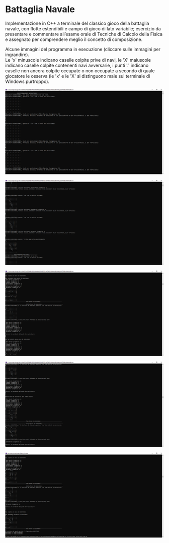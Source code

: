# Battaglia Navale

Implementazione in C++ a terminale del classico gioco della battaglia navale, con flotte estendibili e campo di gioco di lato variabile; esercizio da presentare e commentare all’esame orale di Tecniche di Calcolo della Fisica e assegnato per comprendere meglio il concetto di composizione.  
  
Alcune immagini del programma in esecuzione (cliccare sulle immagini per ingrandire).  
Le 'x' minuscole indicano caselle colpite prive di navi, le 'X' maiuscole indicano caselle colpite contenenti navi avversarie, i punti '.' indicano caselle non ancora colpite occupate o non occupate a secondo di quale giocatore le osserva (le 'x' e le 'X' si distinguono male sul terminale di Windows purtroppo).  

![alt text](https://github.com/EugenioDiPaola/Battaglia-Navale/blob/master/Screenshots%20terminale/screenshot%20terminale%201.PNG)

![alt text](https://github.com/EugenioDiPaola/Battaglia-Navale/blob/master/Screenshots%20terminale/screenshot%20terminale%202.PNG)

![alt text](https://github.com/EugenioDiPaola/Battaglia-Navale/blob/master/Screenshots%20terminale/screenshot%20terminale%203.PNG)

![alt text](https://github.com/EugenioDiPaola/Battaglia-Navale/blob/master/Screenshots%20terminale/screenshot%20terminale%204.PNG)

![alt text](https://github.com/EugenioDiPaola/Battaglia-Navale/blob/master/Screenshots%20terminale/screenshot%20terminale%205.PNG)

